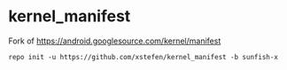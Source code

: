 # kernel_manifest
Fork of https://android.googlesource.com/kernel/manifest

`repo init -u https://github.com/xstefen/kernel_manifest -b sunfish-x`
